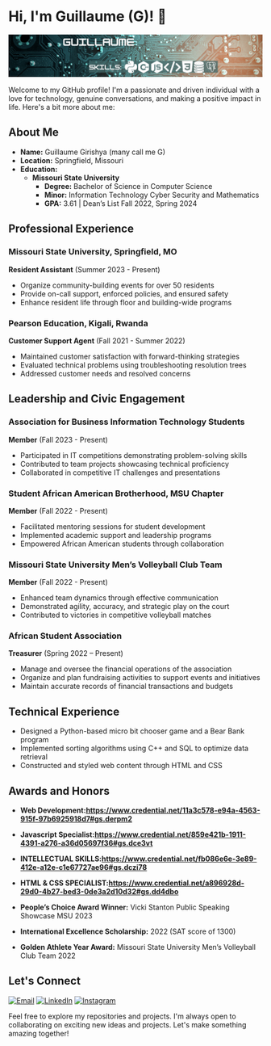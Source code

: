 

# Hi, I'm Guillaume (G)! 👋
![Profile Picture](https://github.com/GGirishya/GGirishya/blob/main/banner2.png)

Welcome to my GitHub profile! I'm a passionate and driven individual with a love for technology, genuine conversations, and making a positive impact in life. Here's a bit more about me:

## About Me

- **Name:** Guillaume Girishya (many call me G)
- **Location:** Springfield, Missouri
- **Education:** 
  - **Missouri State University** 
    - **Degree:** Bachelor of Science in Computer Science
    - **Minor:** Information Technology Cyber Security and Mathematics
    - **GPA:** 3.61 | Dean’s List Fall 2022, Spring 2024

## Professional Experience

### Missouri State University, Springfield, MO
**Resident Assistant** (Summer 2023 - Present)
- Organize community-building events for over 50 residents
- Provide on-call support, enforced policies, and ensured safety
- Enhance resident life through floor and building-wide programs

### Pearson Education, Kigali, Rwanda
**Customer Support Agent** (Fall 2021 - Summer 2022)
- Maintained customer satisfaction with forward-thinking strategies
- Evaluated technical problems using troubleshooting resolution trees
- Addressed customer needs and resolved concerns

## Leadership and Civic Engagement

### Association for Business Information Technology Students
**Member** (Fall 2023 - Present)
- Participated in IT competitions demonstrating problem-solving skills
- Contributed to team projects showcasing technical proficiency
- Collaborated in competitive IT challenges and presentations

### Student African American Brotherhood, MSU Chapter
**Member** (Fall 2022 - Present)
- Facilitated mentoring sessions for student development
- Implemented academic support and leadership programs
- Empowered African American students through collaboration

### Missouri State University Men’s Volleyball Club Team
**Member** (Fall 2022 - Present)
- Enhanced team dynamics through effective communication
- Demonstrated agility, accuracy, and strategic play on the court
- Contributed to victories in competitive volleyball matches
### African Student Association
**Treasurer** (Spring 2022 – Present)
- Manage and oversee the financial operations of the association
- Organize and plan fundraising activities to support events and initiatives 
- Maintain accurate records of financial transactions and budgets


## Technical Experience

- Designed a Python-based micro bit chooser game and a Bear Bank program
- Implemented sorting algorithms using C++ and SQL to optimize data retrieval
- Constructed and styled web content through HTML and CSS

## Awards and Honors

- **Web Development:https://www.credential.net/11a3c578-e94a-4563-915f-97b6925918d7#gs.derpm2**
- **Javascript Specialist:https://www.credential.net/859e421b-1911-4391-a276-a36d05697f36#gs.dce3vt**
- **INTELLECTUAL SKILLS:https://www.credential.net/fb086e6e-3e89-412e-a12e-c1e67727ae96#gs.dczi78**
- **HTML & CSS SPECIALIST:https://www.credential.net/a896928d-29d0-4b27-bed3-0de3a2d10d32#gs.dd4dbo**

- **People’s Choice Award Winner:** Vicki Stanton Public Speaking Showcase MSU 2023
- **International Excellence Scholarship:** 2022 (SAT score of 1300)
- **Golden Athlete Year Award:** Missouri State University Men’s Volleyball Club Team 2022

## Let's Connect
[![Email](https://img.shields.io/badge/Email-D14836?style=for-the-badge&logo=gmail&logoColor=white)](mailto:guillaumegirishya@gmail.com)
[![LinkedIn](https://img.shields.io/badge/LinkedIn-0077B5?style=for-the-badge&logo=linkedin&logoColor=white)](https://www.linkedin.com/in/guillaume-girishya/)
[![Instagram](https://img.shields.io/badge/Instagram-E4405F?style=for-the-badge&logo=instagram&logoColor=white)](https://www.instagram.com/gguillaume_3/)

Feel free to explore my repositories and projects. I'm always open to collaborating on exciting new ideas and projects. Let's make something amazing together!

